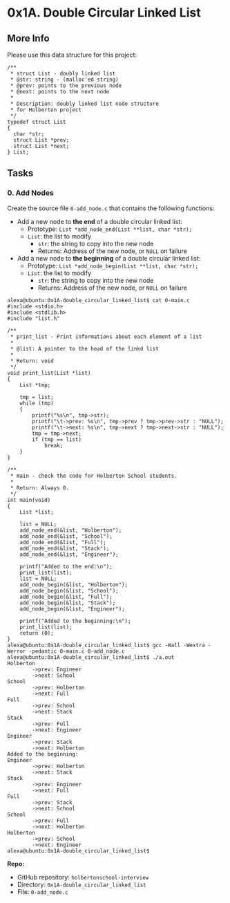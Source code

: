 <h1 class="gap">0x1A. Double Circular Linked List</h1>

<h2>More Info</h2>
<p>Please use this data structure for this project:</p>
<pre><code>/**
 * struct List - doubly linked list
 * @str: string - (malloc'ed string)
 * @prev: points to the previous node
 * @next: points to the next node
 *
 * Description: doubly linked list node structure
 * for Holberton project
 */
typedef struct List
{
  char *str;
  struct List *prev;
  struct List *next;
} List;
</code></pre>

<h2 class="gap">Tasks</h2>
<div data-role="task3659" data-position="5" id="task-num-0">
        <div class="panel panel-default task-card " id="task-3659">
  <span id="user_id" data-id="1283"></span>

  <div class="panel-heading">
    <h3 class="panel-title">
      0. Add Nodes
    </h3>
  </div>

  <div class="panel-body">
    <span id="user_id" data-id="1283"></span>

<!-- Task Body -->
<p>Create the source file <code>0-add_node.c</code> that contains the following functions:</p>

<ul>
<li>Add a new node  to <strong>the end</strong> of a double circular linked list:

<ul>
<li>Prototype: <code>List *add_node_end(List **list, char *str);</code></li>
<li><code>List</code>: the list to modify

<ul>
<li><code>str</code>: the string to copy into the new node</li>
<li>Returns: Address of the new node, or <code>NULL</code> on failure</li>
</ul></li>
</ul></li>
<li>Add a new node to <strong>the beginning</strong> of a double circular linked list:

<ul>
<li>Prototype: <code>List *add_node_begin(List **list, char *str);</code></li>
<li><code>List</code>: the list to modify

<ul>
<li><code>str</code>: the string to copy into the new node</li>
<li>Returns: Address of the new node, or <code>NULL</code> on failure</li>
</ul></li>
</ul></li>
</ul>

<pre><code>alexa@ubuntu:0x1A-double_circular_linked_list$ cat 0-main.c 
#include &lt;stdio.h&gt;
#include &lt;stdlib.h&gt;
#include "list.h"

/**
 * print_list - Print informations about each element of a list
 *
 * @list: A pointer to the head of the linkd list
 *
 * Return: void
 */
void print_list(List *list)
{
    List *tmp;

    tmp = list;
    while (tmp)
    {
        printf("%s\n", tmp-&gt;str);
        printf("\t-&gt;prev: %s\n", tmp-&gt;prev ? tmp-&gt;prev-&gt;str : "NULL");
        printf("\t-&gt;next: %s\n", tmp-&gt;next ? tmp-&gt;next-&gt;str : "NULL");
        tmp = tmp-&gt;next;
        if (tmp == list)
            break;
    }
}

/**
 * main - check the code for Holberton School students.
 *
 * Return: Always 0.
 */
int main(void)
{
    List *list;

    list = NULL;
    add_node_end(&amp;list, "Holberton");
    add_node_end(&amp;list, "School");
    add_node_end(&amp;list, "Full");
    add_node_end(&amp;list, "Stack");
    add_node_end(&amp;list, "Engineer");

    printf("Added to the end:\n");
    print_list(list);
    list = NULL;
    add_node_begin(&amp;list, "Holberton");
    add_node_begin(&amp;list, "School");
    add_node_begin(&amp;list, "Full");
    add_node_begin(&amp;list, "Stack");
    add_node_begin(&amp;list, "Engineer");

    printf("Added to the beginning:\n");
    print_list(list);
    return (0);
}
alexa@ubuntu:0x1A-double_circular_linked_list$ gcc -Wall -Wextra -Werror -pedantic 0-main.c 0-add_node.c
alexa@ubuntu:0x1A-double_circular_linked_list$ ./a.out 
Holberton
        -&gt;prev: Engineer
        -&gt;next: School
School
        -&gt;prev: Holberton
        -&gt;next: Full
Full
        -&gt;prev: School
        -&gt;next: Stack
Stack
        -&gt;prev: Full
        -&gt;next: Engineer
Engineer
        -&gt;prev: Stack
        -&gt;next: Holberton
Added to the beginning:
Engineer
        -&gt;prev: Holberton
        -&gt;next: Stack
Stack
        -&gt;prev: Engineer
        -&gt;next: Full
Full
        -&gt;prev: Stack
        -&gt;next: School
School
        -&gt;prev: Full
        -&gt;next: Holberton
Holberton
        -&gt;prev: School
        -&gt;next: Engineer
alexa@ubuntu:0x1A-double_circular_linked_list$ 
</code></pre>

</div>

<div class="list-group">
<!-- Task URLs -->

<!-- Github information -->
<div class="list-group-item">
<p><strong>Repo:</strong></p>
<ul>
    <li>GitHub repository: <code>holbertonschool-interview</code></li>
    <li>Directory: <code>0x1A-double_circular_linked_list</code></li>
    <li>File: <code>0-add_node.c</code></li>
</ul>
</div>
</div>

<div class="panel-footer">
</div>
</div>
</div>
</div>
</div>
</div>

</div>